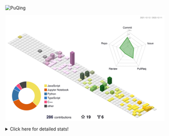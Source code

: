 ![PuQing](https://user-images.githubusercontent.com/27223114/171565019-9a56fae6-b08b-421f-99db-7e830da42371.png)

![](./profile-3d-contrib/profile-season-animate.svg)

<details>
<summary>Click here for detailed stats!</summary>

<!--START_SECTION:waka-->
**I'm a Night 🦉** 

```text
🌞 Morning    46 commits     ███░░░░░░░░░░░░░░░░░░░░░░   11.83% 
🌆 Daytime    126 commits    ████████░░░░░░░░░░░░░░░░░   32.39% 
🌃 Evening    117 commits    ███████░░░░░░░░░░░░░░░░░░   30.08% 
🌙 Night      100 commits    ██████░░░░░░░░░░░░░░░░░░░   25.71%

```


📊 **This Week I Spent My Time On** 

```text
💬 Programming Languages: 
JavaScript               2 hrs 37 mins       ██████████░░░░░░░░░░░░░░░   41.25% 
Python                   1 hr 14 mins        █████░░░░░░░░░░░░░░░░░░░░   19.67% 
C                        1 hr 11 mins        ████░░░░░░░░░░░░░░░░░░░░░   18.8% 
C++                      52 mins             ███░░░░░░░░░░░░░░░░░░░░░░   13.76% 
Jupyter Notebook         16 mins             █░░░░░░░░░░░░░░░░░░░░░░░░   4.41%

🔥 Editors: 
VS Code                  6 hrs 21 mins       █████████████████████████   100.0%

💻 Operating System: 
Mac                      5 hrs 33 mins       ██████████████████████░░░   87.61% 
Windows                  47 mins             ███░░░░░░░░░░░░░░░░░░░░░░   12.39%

```


<!--END_SECTION:waka-->
</details>
